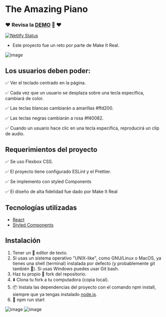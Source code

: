 # The Amazing Piano
### ❤️ Revisa la [DEMO](https://the-amazing-piano.netlify.app/) 👀 ❤️
[![Netlify Status](https://api.netlify.com/api/v1/badges/57a76f8e-3a23-4944-8821-73a23e61a002/deploy-status)](https://app.netlify.com/sites/the-amazing-piano/deploys)

* Este proyecto fue un reto por parte de Make It Real.

![image](https://user-images.githubusercontent.com/47750079/147994370-8698083a-5d73-4afd-b82d-eab65b3078bc.png)


## Los usuarios deben poder:
✅ Ver el teclado centrado en la página.

✅ Cada vez que un usuario se desplaza sobre una tecla específica, cambiará de color.

✅ Las teclas blancas cambiarán a amarillas #ffd200.

✅ Las teclas negras cambiarán a rosa #f40082.

✅ Cuando un usuario hace clic en una tecla específica, reproducirá un clip de audio.

## Requerimientos del proyecto

✅ Se uso Flexbox CSS.

✅ El proyecto tiene configurado ESLint y el Prettier.

✅ Se implemento con styled Components

✅ El diseño de alta fidelidad fue dado por Make It Real


## Tecnologías utilizadas

 * [React](https://es.reactjs.org/)
 * [Styled Components](https://styled-components.com/)

##  Instalación
1) Tener un 📝 editor de texto.
2) Si usas un sistema operativo "UNIX-like", como GNU/Linux o MacOS, ya tienes una shell (terminal) instalada por defecto (y probablemente git también 🐧). Si usas Windows puedes usar Git bash.
3) Haz tu propio 🍴 fork del repositorio.
4) ⬇️ Clona tu fork a tu computadora (copia local).
5) 📦 Instala las dependencias del proyecto con el comando npm install, siempre que ya tengas instalado [node.js](https://nodejs.org/es/).
6) 🚀 npm run start



![image](https://user-images.githubusercontent.com/47750079/147318587-87660328-2dce-4ead-bd9f-972151e450b0.png)
![image](https://user-images.githubusercontent.com/47750079/147844782-d7738ed2-08c3-495c-bfdf-fee72404e208.png)
